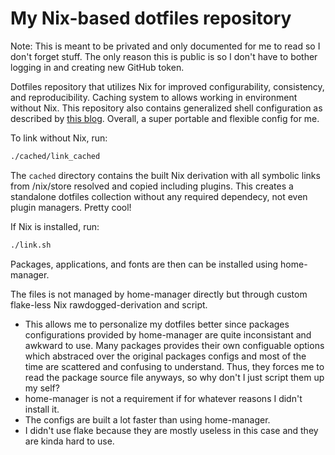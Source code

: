 # My Nix-based dotfiles repository
Note: This is meant to be privated and only documented for me to read so I don't forget stuff.
The only reason this is public is so I don't have to bother logging in and creating new GitHub token.

Dotfiles repository that utilizes Nix for improved
configurability, consistency, and reproducibility.
Caching system to allows working in environment without Nix.
This repository also contains generalized shell configuration
as described by [this blog][1].
Overall, a super portable and flexible config for me.

To link without Nix, run:
```bash
./cached/link_cached
```
The `cached` directory contains the built Nix derivation with all symbolic links from /nix/store resolved and copied including plugins.
This creates a standalone dotfiles collection without any required dependecy, not even plugin managers. Pretty cool!

If Nix is installed, run:
```bash
./link.sh
```
Packages, applications, and fonts are then can be installed using home-manager.

The files is not managed by home-manager directly but through custom flake-less
Nix rawdogged-derivation and script.
- This allows me to personalize my dotfiles better since packages configurations
  provided by home-manager are quite inconsistant and awkward to use.
  Many packages provides their own configuable options which abstraced over the
  original packages configs and most of the time are scattered and confusing to
  understand. Thus, they forces me to read the package source file anyways, so
  why don't I just script them up my self?
- home-manager is not a requirement if for whatever reasons I didn't install it.
- The configs are built a lot faster than using home-manager.
- I didn't use flake because they are mostly useless in this case and they are
  kinda hard to use.

[1]: https://blog.flowblok.id.au/2013-02/shell-startup-scripts.html
